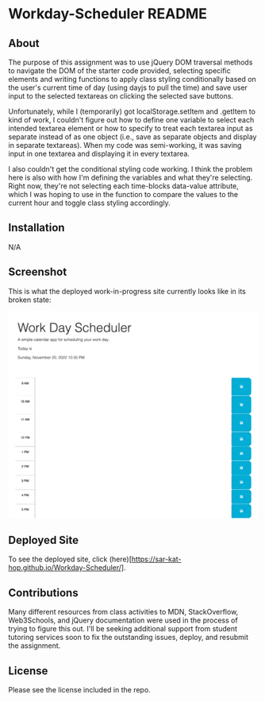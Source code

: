 # Workday-Scheduler README

## About
The purpose of this assignment was to use jQuery DOM traversal methods to navigate the DOM of the starter code provided, selecting specific elements and writing functions to apply class styling conditionally based on the user's current time of day (using dayjs to pull the time) and save user input to the selected textareas on clicking the selected save buttons.

Unfortunately, while I (temporarily) got localStorage.setItem and .getItem to kind of work, I couldn't figure out how to define one variable to select each intended textarea element or how to specify to treat each textarea input as separate instead of as one object (i.e., save as separate objects and display in separate textareas). When my code was semi-working, it was saving input in one textarea and displaying it in every textarea. 

I also couldn't get the conditional styling code working. I think the problem here is also with how I'm defining the variables and what they're selecting. Right now, they're not selecting each time-blocks data-value attribute, which I was hoping to use in the function to compare the values to the current hour and toggle class styling accordingly.

## Installation
N/A

## Screenshot
This is what the deployed work-in-progress site currently looks like in its broken state:

![Screenshot](./assets/WorkDayScheduler_WIP.png)

## Deployed Site
To see the deployed site, click (here)[https://sar-kat-hop.github.io/Workday-Scheduler/]. 

## Contributions
Many different resources from class activities to MDN, StackOverflow, Web3Schools, and jQuery documentation were used in the process of trying to figure this out. I'll be seeking additional support from student tutoring services soon to fix the outstanding issues, deploy, and resubmit the assignment.

## License
Please see the license included in the repo.
